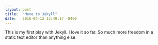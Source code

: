 ```yaml
---
layout: post
title:  "Move to Jekyll"
date:   2016-04-12 13:49:17 -0400
---
```


This is my first play with Jekyll. I love it so far. So much more freedom in a static text editor than anything else.